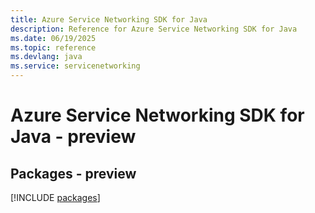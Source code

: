 ```yaml
---
title: Azure Service Networking SDK for Java
description: Reference for Azure Service Networking SDK for Java
ms.date: 06/19/2025
ms.topic: reference
ms.devlang: java
ms.service: servicenetworking
---
```

# Azure Service Networking SDK for Java - preview
## Packages - preview
[!INCLUDE [packages](service-networking-index.md)]
